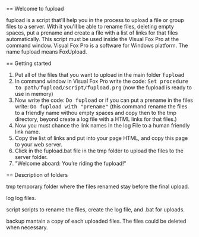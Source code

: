 == Welcome to fupload

fupload is a script that'll help you in the process to upload a file or 
group files to a server. With it you'll be able to rename files, deleting 
empty spaces, put a prename and create a file with a list of links for that files
automatically. This script must be used inside the Visual Fox Pro
at the command window. Visual Fox Pro is a software for Windows platform. 
The name fupload means FoxUpload.


== Getting started

1. Put all of the files that you want to upload in the main folder <tt>fupload</tt>
2. In command window in Visual Fox Pro write the code: <tt>Set procedure to path/fupload/script/fupload.prg</tt> (now the fupload is ready to use in memory)
3. Now write the code: <tt>Do fupload</tt> or if you can put a prename in the files write: 
<tt>Do fupload with "prename"</tt> (this command rename the files to a friendly name withou empty spaces and
copy then to the tmp directory, beyond create a log file with a HTML links for that files.)
4. Now you must chance the link names in the log File to a human friendly link name.
5. Copy the list of links and put into your page HTML, and copy this page to your web server.
6. Click in the fupload.bat file in the tmp folder to upload the files to the server folder.
7. "Welcome aboard: You’re riding the fupload!"


== Description of folders

tmp
  temporary folder where the files renamed stay before the final upload.

log
  log files.

script
  scripts to rename the files, create the log file, and .bat for uploads.

backup
  mantain a copy of each uploaded files. The files could be deleted when necessary.	


